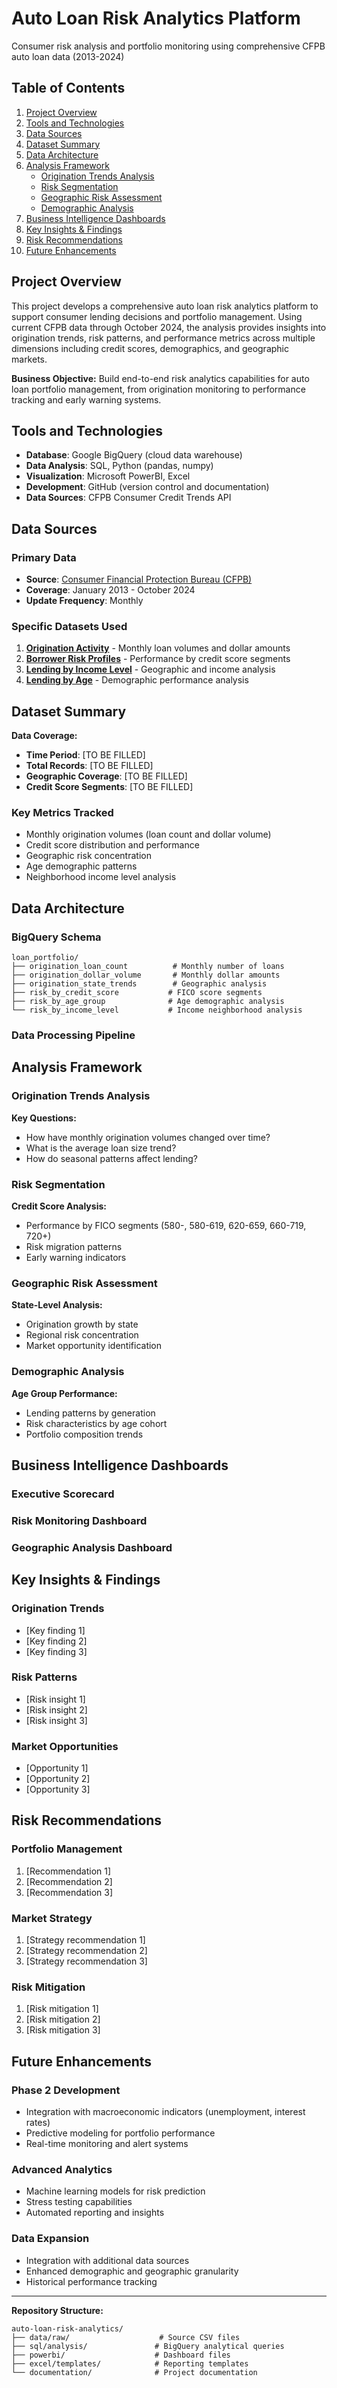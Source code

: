 # Auto Loan Risk Analytics Platform

Consumer risk analysis and portfolio monitoring using comprehensive CFPB auto loan data (2013-2024)

## Table of Contents
1. [Project Overview](#project-overview)
2. [Tools and Technologies](#tools-and-technologies)
3. [Data Sources](#data-sources)
4. [Dataset Summary](#dataset-summary)
5. [Data Architecture](#data-architecture)
6. [Analysis Framework](#analysis-framework)
   - [Origination Trends Analysis](#origination-trends-analysis)
   - [Risk Segmentation](#risk-segmentation)
   - [Geographic Risk Assessment](#geographic-risk-assessment)
   - [Demographic Analysis](#demographic-analysis)
7. [Business Intelligence Dashboards](#business-intelligence-dashboards)
8. [Key Insights & Findings](#key-insights--findings)
9. [Risk Recommendations](#risk-recommendations)
10. [Future Enhancements](#future-enhancements)

## Project Overview

This project develops a comprehensive auto loan risk analytics platform to support consumer lending decisions and portfolio management. Using current CFPB data through October 2024, the analysis provides insights into origination trends, risk patterns, and performance metrics across multiple dimensions including credit scores, demographics, and geographic markets.

**Business Objective:** Build end-to-end risk analytics capabilities for auto loan portfolio management, from origination monitoring to performance tracking and early warning systems.

## Tools and Technologies

- **Database**: Google BigQuery (cloud data warehouse)
- **Data Analysis**: SQL, Python (pandas, numpy)
- **Visualization**: Microsoft PowerBI, Excel
- **Development**: GitHub (version control and documentation)
- **Data Sources**: CFPB Consumer Credit Trends API

## Data Sources

### Primary Data
- **Source**: [Consumer Financial Protection Bureau (CFPB)](https://www.consumerfinance.gov/)
- **Coverage**: January 2013 - October 2024
- **Update Frequency**: Monthly

### Specific Datasets Used
1. **[Origination Activity](https://www.consumerfinance.gov/data-research/consumer-credit-trends/auto-loans/origination-activity/)** - Monthly loan volumes and dollar amounts
2. **[Borrower Risk Profiles](https://www.consumerfinance.gov/data-research/consumer-credit-trends/auto-loans/borrower-risk-profiles/)** - Performance by credit score segments  
3. **[Lending by Income Level](https://www.consumerfinance.gov/data-research/consumer-credit-trends/auto-loans/lending-by-neighborhood-income-level/)** - Geographic and income analysis
4. **[Lending by Age](https://www.consumerfinance.gov/data-research/consumer-credit-trends/auto-loans/lending-by-borrower-age/)** - Demographic performance analysis

## Dataset Summary

<!-- To be completed after data exploration -->

**Data Coverage:**
- **Time Period**: [TO BE FILLED]
- **Total Records**: [TO BE FILLED]
- **Geographic Coverage**: [TO BE FILLED]
- **Credit Score Segments**: [TO BE FILLED]

### Key Metrics Tracked
- Monthly origination volumes (loan count and dollar volume)
- Credit score distribution and performance
- Geographic risk concentration
- Age demographic patterns
- Neighborhood income level analysis

## Data Architecture

### BigQuery Schema
```
loan_portfolio/
├── origination_loan_count          # Monthly number of loans
├── origination_dollar_volume       # Monthly dollar amounts  
├── origination_state_trends        # Geographic analysis
├── risk_by_credit_score           # FICO score segments
├── risk_by_age_group              # Age demographic analysis  
└── risk_by_income_level           # Income neighborhood analysis
```

### Data Processing Pipeline
<!-- To be completed during implementation -->

## Analysis Framework

### Origination Trends Analysis
<!-- Placeholder for origination analysis -->

**Key Questions:**
- How have monthly origination volumes changed over time?
- What is the average loan size trend?
- How do seasonal patterns affect lending?

### Risk Segmentation
<!-- Placeholder for risk analysis -->

**Credit Score Analysis:**
- Performance by FICO segments (580-, 580-619, 620-659, 660-719, 720+)
- Risk migration patterns
- Early warning indicators

### Geographic Risk Assessment
<!-- Placeholder for geographic analysis -->

**State-Level Analysis:**
- Origination growth by state
- Regional risk concentration
- Market opportunity identification

### Demographic Analysis
<!-- Placeholder for demographic analysis -->

**Age Group Performance:**
- Lending patterns by generation
- Risk characteristics by age cohort
- Portfolio composition trends

## Business Intelligence Dashboards

### Executive Scorecard
<!-- Placeholder for PowerBI dashboard -->

### Risk Monitoring Dashboard
<!-- Placeholder for risk dashboard -->

### Geographic Analysis Dashboard
<!-- Placeholder for geographic dashboard -->

## Key Insights & Findings

<!-- To be completed after analysis -->

### Origination Trends
- [Key finding 1]
- [Key finding 2]
- [Key finding 3]

### Risk Patterns
- [Risk insight 1]
- [Risk insight 2]
- [Risk insight 3]

### Market Opportunities
- [Opportunity 1]
- [Opportunity 2]
- [Opportunity 3]

## Risk Recommendations

<!-- To be completed after analysis -->

### Portfolio Management
1. [Recommendation 1]
2. [Recommendation 2]
3. [Recommendation 3]

### Market Strategy
1. [Strategy recommendation 1]
2. [Strategy recommendation 2]
3. [Strategy recommendation 3]

### Risk Mitigation
1. [Risk mitigation 1]
2. [Risk mitigation 2]
3. [Risk mitigation 3]

## Future Enhancements

### Phase 2 Development
- Integration with macroeconomic indicators (unemployment, interest rates)
- Predictive modeling for portfolio performance
- Real-time monitoring and alert systems

### Advanced Analytics
- Machine learning models for risk prediction
- Stress testing capabilities
- Automated reporting and insights

### Data Expansion
- Integration with additional data sources
- Enhanced demographic and geographic granularity
- Historical performance tracking

---

**Repository Structure:**
```
auto-loan-risk-analytics/
├── data/raw/                    # Source CSV files
├── sql/analysis/               # BigQuery analytical queries
├── powerbi/                    # Dashboard files
├── excel/templates/            # Reporting templates
└── documentation/              # Project documentation
```
